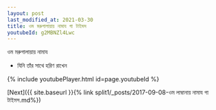 ```yaml
---
layout: post
last_modified_at: 2021-03-30
title: ওম মরুগালায়ায় নামায গা টাইমস
youtubeId: g2MBNZl4Lwc
---
```

 
 
 ওম মরুগালায়ায় নামায  
 
 -  যিনি তাঁর সাথে হরিণ রাখেন 
 
  
 
  
 
 
 
 
 
 


{% include youtubePlayer.html id=page.youtubeId %}
 
[Next]({{ site.baseurl }}{% link  split1/_posts/2017-09-08-ওম লাম্বানায় নামায গা টাইমস.md%})
 
